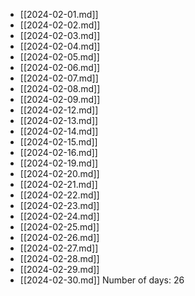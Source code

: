 - [[2024-02-01.md]]
- [[2024-02-02.md]]
- [[2024-02-03.md]]
- [[2024-02-04.md]]
- [[2024-02-05.md]]
- [[2024-02-06.md]]
- [[2024-02-07.md]]
- [[2024-02-08.md]]
- [[2024-02-09.md]]
- [[2024-02-12.md]]
- [[2024-02-13.md]]
- [[2024-02-14.md]]
- [[2024-02-15.md]]
- [[2024-02-16.md]]
- [[2024-02-19.md]]
- [[2024-02-20.md]]
- [[2024-02-21.md]]
- [[2024-02-22.md]]
- [[2024-02-23.md]]
- [[2024-02-24.md]]
- [[2024-02-25.md]]
- [[2024-02-26.md]]
- [[2024-02-27.md]]
- [[2024-02-28.md]]
- [[2024-02-29.md]]
- [[2024-02-30.md]]
Number of days: 26
